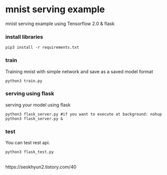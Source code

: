 # mnist serving example
mnist serving example using Tensorflow 2.0 & flask

### install libraries
```
pip3 install -r requirements.txt
```

### train
Training mnist with simple network and save as a saved model format
```
python3 train.py
```

### serving using flask
serving your model using flask
```
python3 flask_server.py #if you want to execute at background: nohup python3 flask_server.py &
```

### test
You can test rest api.
```
python3 flask_test.py
```

<br>
https://seokhyun2.tistory.com/40
